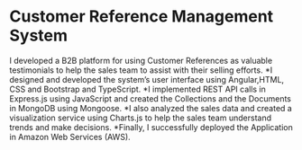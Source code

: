 # Customer Reference Management System

I developed a B2B platform for using Customer References as valuable testimonials to help the sales team to assist with their selling efforts. 
*I designed and developed  the system’s user interface using Angular,HTML, CSS  and Bootstrap and TypeScript.
*I implemented REST API calls in Express.js using JavaScript and created the Collections and the Documents in MongoDB using Mongoose.
*I also analyzed the sales data and created a visualization service using Charts.js to help the sales team understand trends and make decisions.
*Finally, I successfully deployed the Application in Amazon Web Services (AWS).
